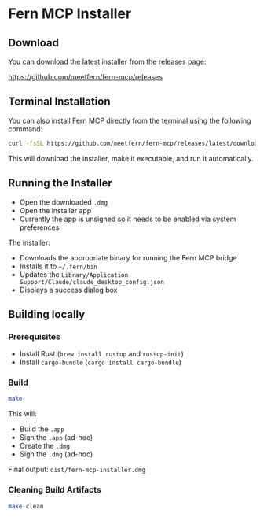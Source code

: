 # Fern MCP Installer

## Download

You can download the latest installer from the releases page:

https://github.com/meetfern/fern-mcp/releases

## Terminal Installation

You can also install Fern MCP directly from the terminal using the following command:

```sh
curl -fsSL https://github.com/meetfern/fern-mcp/releases/latest/download/fern-mcp-installer -o /tmp/fern-mcp-installer && chmod +x /tmp/fern-mcp-installer && /tmp/fern-mcp-installer
```

This will download the installer, make it executable, and run it automatically.

## Running the Installer

- Open the downloaded `.dmg`
- Open the installer app
- Currently the app is unsigned so it needs to be enabled via system preferences

The installer:

- Downloads the appropriate binary for running the Fern MCP bridge
- Installs it to `~/.fern/bin`
- Updates the `Library/Application Support/Claude/claude_desktop_config.json`
- Displays a success dialog box

## Building locally

### Prerequisites

- Install Rust (`brew install rustup` and `rustup-init`)
- Install `cargo-bundle` (`cargo install cargo-bundle`)

### Build

```sh
make
```

This will:

- Build the `.app`
- Sign the `.app` (ad-hoc)
- Create the `.dmg`
- Sign the `.dmg` (ad-hoc)

Final output: `dist/fern-mcp-installer.dmg`

### Cleaning Build Artifacts

```sh
make clean
```
